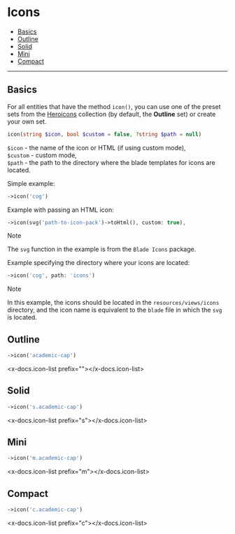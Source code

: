 # Icons

- [Basics](#basics)
- [Outline](#outline)
- [Solid](#solid)
- [Mini](#mini)
- [Compact](#compact)

---

<a name="basics"></a>
## Basics

For all entities that have the method `icon()`, you can use one of the preset sets from the [Heroicons](https://heroicons.com) collection (by default, the **Outline** set) or create your own set.

```php
icon(string $icon, bool $custom = false, ?string $path = null)
```

`$icon` - the name of the icon or HTML (if using custom mode),  
`$custom` - custom mode,  
`$path` - the path to the directory where the blade templates for icons are located.

Simple example:

```php
->icon('cog')
```

Example with passing an HTML icon:

```php
->icon(svg('path-to-icon-pack')->toHtml(), custom: true),
```

> [!NOTE]
> The `svg` function in the example is from the `Blade Icons` package.

Example specifying the directory where your icons are located:

```php
->icon('cog', path: 'icons')
```

> [!NOTE]
> In this example, the icons should be located in the `resources/views/icons` directory, and the icon name is equivalent to the `blade` file in which the `svg` is located.


<a name="outline"></a>
## Outline

```php
->icon('academic-cap')
```

<x-docs.icon-list prefix=""></x-docs.icon-list>

<a name="solid"></a>
## Solid

```php
->icon('s.academic-cap')
```

<x-docs.icon-list prefix="s"></x-docs.icon-list>

<a name="mini"></a>
## Mini

```php
->icon('m.academic-cap')
```

<x-docs.icon-list prefix="m"></x-docs.icon-list>

<a name="compact"></a>
## Compact

```php
->icon('c.academic-cap')
```

<x-docs.icon-list prefix="c"></x-docs.icon-list>
